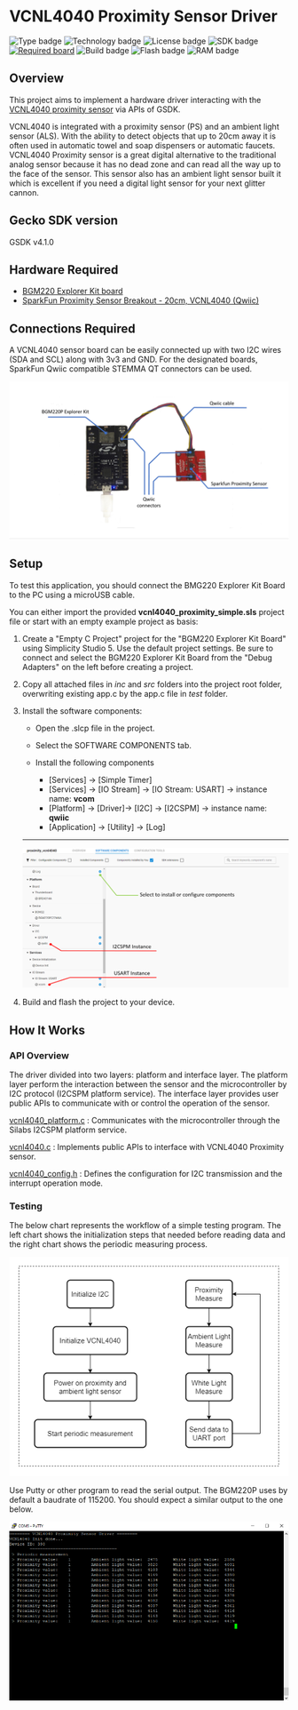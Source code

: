 # VCNL4040 Proximity Sensor Driver #
![Type badge](https://img.shields.io/badge/dynamic/json?url=https://raw.githubusercontent.com/SiliconLabs/application_examples_ci/master/hardware_drivers/proximity_vcnl4040_common.json&label=Type&query=type&color=green)
![Technology badge](https://img.shields.io/badge/dynamic/json?url=https://raw.githubusercontent.com/SiliconLabs/application_examples_ci/master/hardware_drivers/proximity_vcnl4040_common.json&label=Technology&query=technology&color=green)
![License badge](https://img.shields.io/badge/dynamic/json?url=https://raw.githubusercontent.com/SiliconLabs/application_examples_ci/master/hardware_drivers/proximity_vcnl4040_common.json&label=License&query=license&color=green)
![SDK badge](https://img.shields.io/badge/dynamic/json?url=https://raw.githubusercontent.com/SiliconLabs/application_examples_ci/master/hardware_drivers/proximity_vcnl4040_common.json&label=SDK&query=sdk&color=green)
[![Required board](https://img.shields.io/badge/Sparkfun-Proximity%20Sensor%20Breakout-green)](https://www.sparkfun.com/products/15177)
![Build badge](https://img.shields.io/endpoint?url=https://raw.githubusercontent.com/SiliconLabs/application_examples_ci/master/hardware_drivers/proximity_vcnl4040_build_status.json)
![Flash badge](https://img.shields.io/badge/dynamic/json?url=https://raw.githubusercontent.com/SiliconLabs/application_examples_ci/master/hardware_drivers/proximity_vcnl4040_common.json&label=Flash&query=flash&color=blue)
![RAM badge](https://img.shields.io/badge/dynamic/json?url=https://raw.githubusercontent.com/SiliconLabs/application_examples_ci/master/hardware_drivers/proximity_vcnl4040_common.json&label=RAM&query=ram&color=blue)

## Overview ##
This project aims to implement a hardware driver interacting with the [VCNL4040 proximity sensor](https://www.vishay.com/ppg?84274) via APIs of GSDK.

VCNL4040 is integrated with a proximity sensor (PS) and an ambient light sensor (ALS). With the ability to detect objects that up to 20cm away it is often used in automatic towel and soap dispensers or automatic faucets. VCNL4040 Proximity sensor is a great digital alternative to the traditional analog sensor because it has no dead zone and can read all the way up to the face of the sensor. This sensor also has an ambient light sensor built it which is excellent if you need a digital light sensor for your next glitter cannon.

## Gecko SDK version ##

GSDK v4.1.0

## Hardware Required ##

- [BGM220 Explorer Kit board](https://www.silabs.com/development-tools/wireless/bluetooth/bgm220-explorer-kit)
- [SparkFun Proximity Sensor Breakout - 20cm, VCNL4040 (Qwiic)](https://www.sparkfun.com/products/15177)


## Connections Required ##

A VCNL4040 sensor board can be easily connected up with two I2C wires (SDA and SCL) along with 3v3 and GND. For the designated boards, SparkFun Qwiic compatible STEMMA QT connectors can be used.

![connection](doc/connection.png)

## Setup ##

To test this application, you should connect the BMG220 Explorer Kit Board to the PC using a microUSB cable.

You can either import the provided **vcnl4040_proximity_simple.sls** project file or start with an empty example project as basis:

1. Create a "Empty C Project" project for the "BGM220 Explorer Kit Board" using Simplicity Studio 5. Use the default project settings. Be sure to connect and select the BGM220 Explorer Kit Board from the "Debug Adapters" on the left before creating a project.

2. Copy all attached files in *inc* and *src* folders into the project root folder, overwriting existing app.c by the app.c file in *test* folder.

3. Install the software components:

   - Open the .slcp file in the project.

   - Select the SOFTWARE COMPONENTS tab.

   - Install the following components
      - [Services] →  [Simple Timer]
      - [Services] →  [IO Stream] → [IO Stream: USART] → instance name: **vcom**
      - [Platform] →  [Driver]→ [I2C] →  [I2CSPM] → instance name: **qwiic**
      - [Application] →  [Utility] → [Log]

    ***

    ![component](doc/component.png)

4. Build and flash the project to your device.


## How It Works ##

### API Overview ###
The driver divided into two layers: platform and interface layer. The platform layer perform the interaction between the sensor and the microcontroller by I2C protocol (I2CSPM platform service). The interface layer provides user public APIs to communicate with or control the operation of the sensor.

[vcnl4040_platform.c](src/vcnl4040_platform.c) : Communicates with the microcontroller through the Silabs I2CSPM platform service.

[vcnl4040.c](src/vcnl4040.c) : Implements public APIs to interface with VCNL4040 Proximity sensor.

[vcnl4040_config.h](inc/vcnl4040_config.h) : Defines the configuration for I2C transmission and the interrupt operation mode.
### Testing ###
The below chart represents the workflow of a simple testing program. The left chart shows the initialization steps that needed before reading data and the right chart shows the periodic measuring process.

![flowchart](doc/flowchart.png)

Use Putty or other program to read the serial output.
The BGM220P uses by default a baudrate of 115200. You should expect a similar output to the one below.

![console](doc/test.png)
